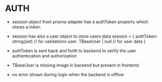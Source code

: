 # AUTH 

- session object from prisma adapter has a authToken property which stores a token
- session has also a user object to store users data
session = {
    authToken: string(jwt) // for validations
    user: TBaseUser | null // for user data
}
- authToken is sent back and forth to backend to verify the user authentication and authorization

- TBaseUser is missing image in backend but present in frontend

- no error shown during login when the backend is offline
